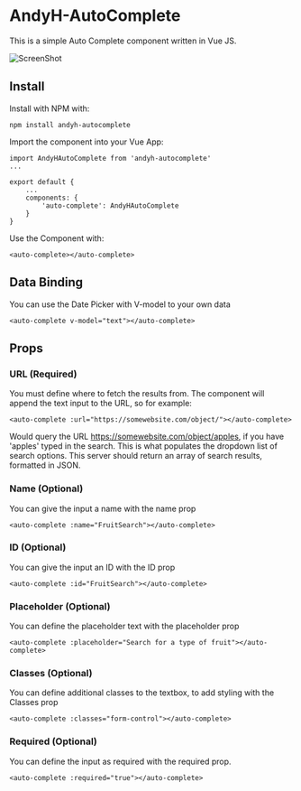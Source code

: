 # AndyH-AutoComplete

This is a simple Auto Complete component written in Vue JS.

![ScreenShot](https://raw.github.com/andy3471/andyh-autocomplete/master/docs/img/autocomplete-default.jpg)

## Install

Install with NPM with:

    npm install andyh-autocomplete

Import the component into your Vue App:

    import AndyHAutoComplete from 'andyh-autocomplete'
    ...

    export default {
        ...
        components: {
            'auto-complete': AndyHAutoComplete
        }
    }

Use the Component with:

    <auto-complete></auto-complete>

## Data Binding

You can use the Date Picker with V-model to your own data

    <auto-complete v-model="text"></auto-complete>

## Props

### URL (Required)

You must define where to fetch the results from. The component will append the text input to the URL, so for example:

    <auto-complete :url="https://somewebsite.com/object/"></auto-complete>

Would query the URL https://somewebsite.com/object/apples, if you have 'apples' typed in the search. This is what populates the dropdown list of search options. This server should return an array of search results, formatted in JSON.

### Name (Optional)

You can give the input a name with the name prop

    <auto-complete :name="FruitSearch"></auto-complete>

### ID (Optional)

You can give the input an ID with the ID prop

    <auto-complete :id="FruitSearch"></auto-complete>

### Placeholder (Optional)

You can define the placeholder text with the placeholder prop

    <auto-complete :placeholder="Search for a type of fruit"></auto-complete>

### Classes (Optional)

You can define additional classes to the textbox, to add styling with the Classes prop

    <auto-complete :classes="form-control"></auto-complete>

### Required (Optional)

You can define the input as required with the required prop.

    <auto-complete :required="true"></auto-complete>
